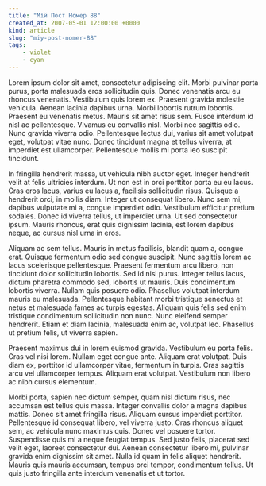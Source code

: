 ```yaml
---
title: "Мій Пост Номер 88"
created_at: 2007-05-01 12:00:00 +0000
kind: article
slug: "miy-post-nomer-88"
tags:
    - violet
    - cyan
---
```

Lorem ipsum dolor sit amet, consectetur adipiscing elit. Morbi pulvinar porta purus, porta malesuada eros sollicitudin quis. Donec venenatis arcu eu rhoncus venenatis. Vestibulum quis lorem ex. Praesent gravida molestie vehicula. Aenean lacinia dapibus urna. Morbi lobortis rutrum lobortis. Praesent eu venenatis metus. Mauris sit amet risus sem. Fusce interdum id nisl ac pellentesque. Vivamus eu convallis nisl. Morbi nec sagittis odio. Nunc gravida viverra odio. Pellentesque lectus dui, varius sit amet volutpat eget, volutpat vitae nunc. Donec tincidunt magna et tellus viverra, at imperdiet est ullamcorper. Pellentesque mollis mi porta leo suscipit tincidunt.

In fringilla hendrerit massa, ut vehicula nibh auctor eget. Integer hendrerit velit at felis ultricies interdum. Ut non est in orci porttitor porta eu eu lacus. Cras eros lacus, varius eu lacus a, facilisis sollicitudin risus. Quisque a hendrerit orci, in mollis diam. Integer ut consequat libero. Nunc sem mi, dapibus vulputate mi a, congue imperdiet odio. Vestibulum efficitur pretium sodales. Donec id viverra tellus, ut imperdiet urna. Ut sed consectetur ipsum. Mauris rhoncus, erat quis dignissim lacinia, est lorem dapibus neque, ac cursus nisl urna in eros.

Aliquam ac sem tellus. Mauris in metus facilisis, blandit quam a, congue erat. Quisque fermentum odio sed congue suscipit. Nunc sagittis lorem ac lacus scelerisque pellentesque. Praesent fermentum arcu libero, non tincidunt dolor sollicitudin lobortis. Sed id nisl purus. Integer tellus lacus, dictum pharetra commodo sed, lobortis ut mauris. Duis condimentum lobortis viverra. Nullam quis posuere odio. Phasellus volutpat interdum mauris eu malesuada. Pellentesque habitant morbi tristique senectus et netus et malesuada fames ac turpis egestas. Aliquam quis felis sed enim tristique condimentum sollicitudin non nunc. Nunc eleifend semper hendrerit. Etiam et diam lacinia, malesuada enim ac, volutpat leo. Phasellus ut pretium felis, ut viverra sapien.

Praesent maximus dui in lorem euismod gravida. Vestibulum eu porta felis. Cras vel nisi lorem. Nullam eget congue ante. Aliquam erat volutpat. Duis diam ex, porttitor id ullamcorper vitae, fermentum in turpis. Cras sagittis arcu vel ullamcorper tempus. Aliquam erat volutpat. Vestibulum non libero ac nibh cursus elementum.

Morbi porta, sapien nec dictum semper, quam nisl dictum risus, nec accumsan est tellus quis massa. Integer convallis dolor a magna dapibus mattis. Donec sit amet fringilla risus. Aliquam cursus imperdiet porttitor. Pellentesque id consequat libero, vel viverra justo. Cras rhoncus aliquet sem, ac vehicula nunc maximus quis. Donec vel posuere tortor. Suspendisse quis mi a neque feugiat tempus. Sed justo felis, placerat sed velit eget, laoreet consectetur dui. Aenean consectetur libero mi, pulvinar gravida enim dignissim sit amet. Nulla id quam in felis aliquet hendrerit. Mauris quis mauris accumsan, tempus orci tempor, condimentum tellus. Ut quis justo fringilla ante interdum venenatis et ut tortor. 

